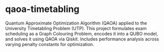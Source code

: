 # qaoa-timetabling
Quantum Approximate Optimization Algorithm (QAOA) applied to the University Timetabling Problem (UTP). This project formulates exam scheduling as a Graph Colouring Problem, encodes it into a QUBO model, and solves it using QAOA via Qiskit. Includes performance analysis across varying penalty constants for optimization.
